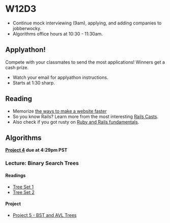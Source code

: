 # W12D3
* Continue mock interviewing (9am), applying, and adding companies to jobberwocky.
* Algorithms office hours at 10:30 - 11:30am.

## Applyathon!
Compete with your classmates to send the most applications! Winners get a cash prize.
* Watch your email for applyathon instructions.
* Starts at 1:30 sharp.

## Reading
* Memorize [the ways to make a website faster][performance-cheat-sheet]
* So you know Rails? Learn more from the most interesting [Rails Casts][rails-casts].
* Also check if you got rusty on [Ruby and Rails fundamentals][rails-review].

## Algorithms

__[Project 4](./algorithms/w12d2/project4) due at 4:29pm PST__

### Lecture: Binary Search Trees

#### Readings
* [Tree Set 1](./algorithms/w12d3/tree-set-1.md)
* [Tree Set 2](./algorithms/w12d3/tree-set-2.md)

#### Project
* [Project 5 - BST and AVL Trees](./algorithms/w12d3/project5)


[rails-casts]: ../further_readings/rails-casts-of-interest.md
[rails-review]: ../further_readings/review.md
[performance-cheat-sheet]: ../interview-prep/performance-cheat-sheet.md
